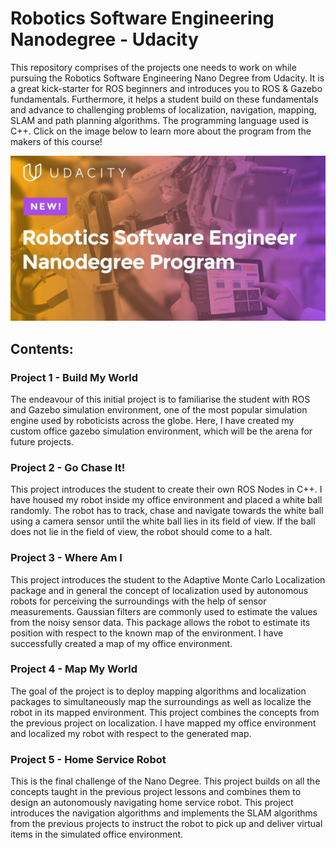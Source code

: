 # Robotics Software Engineering Nanodegree - Udacity
This repository comprises of the projects one needs to work on while pursuing the Robotics Software Engineering Nano Degree from Udacity. It is a great kick-starter for ROS beginners and introduces you to ROS &amp; Gazebo fundamentals. Furthermore, it helps a student build on these fundamentals and advance to challenging problems of localization, navigation, mapping, SLAM and path planning algorithms. The programming language used is C++. Click on the image below to learn more about the program from the makers of this course! 

[![HomePage](Robotics_Udacity_ND.jpg)](https://www.youtube.com/watch?v=yl5ca8fDLLY "Robotics Software Engineer Nanodegree Program")

## Contents:

### Project 1 - Build My World
The endeavour of this initial project is to familiarise the student with ROS and Gazebo simulation environment, one of the most popular simulation engine used by roboticists across the globe. Here, I have created my custom office gazebo simulation environment, which will be the arena for future projects.

### Project 2 - Go Chase It!
This project introduces the student to create their own ROS Nodes in C++. I have housed my robot inside my office environment and placed a white ball randomly. The robot has to track, chase and navigate towards the white ball using a camera sensor until the white ball lies in its field of view. If the ball does not lie in the field of view, the robot should come to a halt.

### Project 3 - Where Am I
This project introduces the student to the Adaptive Monte Carlo Localization package and in general the concept of localization used by autonomous robots for perceiving the surroundings with the help of sensor measurements. Gaussian filters are commonly used to estimate the values from the noisy sensor data. This package allows the robot to estimate its position with respect to the known map of the environment. I have successfully created a map of my office environment.

### Project 4 - Map My World
The goal of the project is to deploy mapping algorithms and localization packages to simultaneously map the surroundings as well as localize the robot in its mapped environment. This project combines the concepts from the previous project on localization. I have mapped my office environment and localized my robot with respect to the generated map.

### Project 5 - Home Service Robot
This is the final challenge of the Nano Degree. This project builds on all the concepts taught in the previous project lessons and combines them to design an autonomously navigating home service robot. This project introduces the navigation algorithms and implements the SLAM algorithms from the previous projects to instruct the robot to pick up and deliver virtual items in the simulated office environment.
